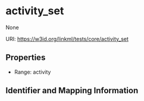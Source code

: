 # activity_set

None

URI: https://w3id.org/linkml/tests/core/activity_set



<!-- no inheritance hierarchy -->


## Properties

 * Range: activity

## Identifier and Mapping Information


